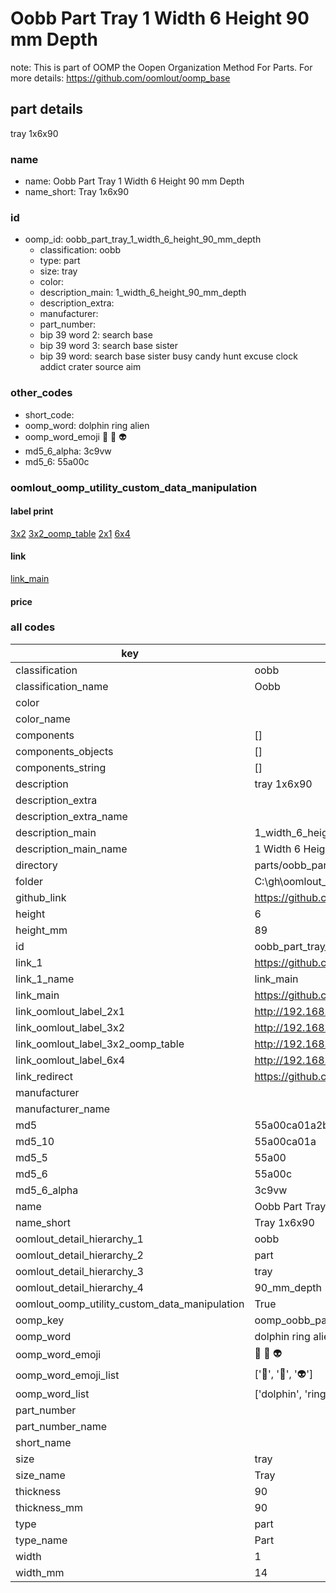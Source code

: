# Oobb Part Tray 1 Width 6 Height 90 mm Depth  

note: This is part of OOMP the Oopen Organization Method For Parts. For more details: https://github.com/oomlout/oomp_base

##  part details
  



tray 1x6x90



### name
* name: Oobb Part Tray 1 Width 6 Height 90 mm Depth
* name_short: Tray 1x6x90 
### id
* oomp_id: oobb_part_tray_1_width_6_height_90_mm_depth
  * classification: oobb
  * type: part
  * size: tray
  * color: 
  * description_main: 1_width_6_height_90_mm_depth
  * description_extra: 
  * manufacturer: 
  * part_number: 
  * bip 39 word 2: search base
  * bip 39 word 3: search base sister
  * bip 39 word: search base sister busy candy hunt excuse clock addict crater source aim

### other_codes
* short_code: 
* oomp_word: dolphin ring alien
* oomp_word_emoji :dolphin: :ring: :alien:
* md5_6_alpha: 3c9vw
* md5_6: 55a00c






### oomlout_oomp_utility_custom_data_manipulation
#### label print
[3x2](http://192.168.1.245:1112/?label=oomp%203c9vw)
[3x2_oomp_table](http://192.168.1.108:1112/?label=oomp%203c9vw)
[2x1](http://192.168.1.242:1112/?label=oomp%203c9vw)
[6x4](http://192.168.1.55:1112/?label=oomp%203c9vw)    

#### link

[link_main](https://github.com/oomlout/oomlout_oobb_version_4_generated_parts/tree/main/navigation_oomp/oobb/part/tray/1_width_6_height_90_mm_depth/part)                              

#### price







### all codes 
| key | value |  
| --- | --- |  
| classification | oobb |  
| classification_name | Oobb |  
| color |  |  
| color_name |  |  
| components | [] |  
| components_objects | [] |  
| components_string | [] |  
| description | tray 1x6x90 |  
| description_extra |  |  
| description_extra_name |  |  
| description_main | 1_width_6_height_90_mm_depth |  
| description_main_name | 1 Width 6 Height 90 mm Depth |  
| directory | parts/oobb_part_tray_1_width_6_height_90_mm_depth |  
| folder | C:\gh\oomlout_oobb_version_4_generated_parts\parts\oobb_part_tray_1_width_6_height_90_mm_depth |  
| github_link | https://github.com/oomlout/oomlout_oomp_part_src/tree/main/parts/oobb_part_tray_1_width_6_height_90_mm_depth |  
| height | 6 |  
| height_mm | 89 |  
| id | oobb_part_tray_1_width_6_height_90_mm_depth |  
| link_1 | https://github.com/oomlout/oomlout_oobb_version_4_generated_parts/tree/main/navigation_oomp/oobb/part/tray/1_width_6_height_90_mm_depth/part |  
| link_1_name | link_main |  
| link_main | https://github.com/oomlout/oomlout_oobb_version_4_generated_parts/tree/main/navigation_oomp/oobb/part/tray/1_width_6_height_90_mm_depth/part |  
| link_oomlout_label_2x1 | http://192.168.1.242:1112/?label=oomp%203c9vw |  
| link_oomlout_label_3x2 | http://192.168.1.245:1112/?label=oomp%203c9vw |  
| link_oomlout_label_3x2_oomp_table | http://192.168.1.108:1112/?label=oomp%203c9vw |  
| link_oomlout_label_6x4 | http://192.168.1.55:1112/?label=oomp%203c9vw |  
| link_redirect | https://github.com/oomlout/oomlout_oobb_version_4_generated_parts/tree/main/parts/oobb_tray_01_06_90 |  
| manufacturer |  |  
| manufacturer_name |  |  
| md5 | 55a00ca01a2b69e1bd90a1f39304be10 |  
| md5_10 | 55a00ca01a |  
| md5_5 | 55a00 |  
| md5_6 | 55a00c |  
| md5_6_alpha | 3c9vw |  
| name | Oobb Part Tray 1 Width 6 Height 90 mm Depth |  
| name_short | Tray 1x6x90  |  
| oomlout_detail_hierarchy_1 | oobb |  
| oomlout_detail_hierarchy_2 | part |  
| oomlout_detail_hierarchy_3 | tray |  
| oomlout_detail_hierarchy_4 | 90_mm_depth |  
| oomlout_oomp_utility_custom_data_manipulation | True |  
| oomp_key | oomp_oobb_part_tray_1_width_6_height_90_mm_depth |  
| oomp_word | dolphin ring alien |  
| oomp_word_emoji | :dolphin: :ring: :alien: |  
| oomp_word_emoji_list | [':dolphin:', ':ring:', ':alien:'] |  
| oomp_word_list | ['dolphin', 'ring', 'alien'] |  
| part_number |  |  
| part_number_name |  |  
| short_name |  |  
| size | tray |  
| size_name | Tray |  
| thickness | 90 |  
| thickness_mm | 90 |  
| type | part |  
| type_name | Part |  
| width | 1 |  
| width_mm | 14 |  
